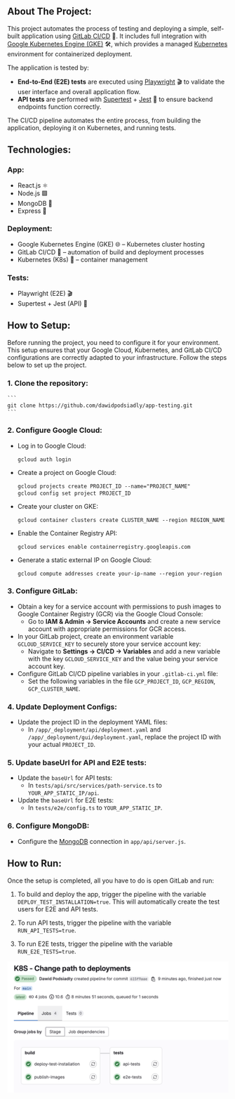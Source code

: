 ## About The Project:
This project automates the process of testing and deploying a simple, self-built application using [GitLab CI/CD](https://gitlab.com/) 🚀. It includes full integration with [Google Kubernetes Engine (GKE)](https://console.cloud.google.com/) 🛠️, which provides a managed [Kubernetes](https://kubernetes.io/) environment for containerized deployment.  

The application is tested by:
- **End-to-End (E2E) tests** are executed using [Playwright](https://playwright.dev/) 🎬 to validate the user interface and overall application flow.  
- **API tests** are performed with [Supertest](https://www.npmjs.com/package/supertest) + [Jest](https://jestjs.io/) 🧪 to ensure backend endpoints function correctly.  

The CI/CD pipeline automates the entire process, from building the application, deploying it on Kubernetes, and running tests.

## Technologies:
### App:
- React.js ⚛️
- Node.js 🟩
- MongoDB 🍃
- Express 🚀

### Deployment:
- Google Kubernetes Engine (GKE) 🌐 – Kubernetes cluster hosting
- GitLab CI/CD 🔄 – automation of build and deployment processes
- Kubernetes (K8s) 🔧 – container management

### Tests:
- Playwright (E2E) 🎬
- Supertest + Jest (API) 🧪

## How to Setup:
Before running the project, you need to configure it for your environment. This setup ensures that your Google Cloud, Kubernetes, and GitLab CI/CD configurations are correctly adapted to your infrastructure. Follow the steps below to set up the project.

### 1. Clone the repository:
    ```
    git clone https://github.com/dawidpodsiadly/app-testing.git
    ```

### 2. Configure Google Cloud:
- Log in to Google Cloud:
    ```
    gcloud auth login
    ```
- Create a project on Google Cloud:
    ```
    gcloud projects create PROJECT_ID --name="PROJECT_NAME"
    gcloud config set project PROJECT_ID
    ```
- Create your cluster on GKE:
    ```
    gcloud container clusters create CLUSTER_NAME --region REGION_NAME
    ```
- Enable the Container Registry API:
    ```
    gcloud services enable containerregistry.googleapis.com
    ```
- Generate a static external IP on Google Cloud:
    ```
    gcloud compute addresses create your-ip-name --region your-region
    ```

### 3. Configure GitLab:
- Obtain a key for a service account with permissions to push images to Google Container Registry (GCR) via the Google Cloud Console:
    - Go to **IAM & Admin → Service Accounts** and create a new service account with appropriate permissions for GCR access.
- In your GitLab project, create an environment variable `GCLOUD_SERVICE_KEY` to securely store your service account key:
    - Navigate to **Settings → CI/CD → Variables** and add a new variable with the key `GCLOUD_SERVICE_KEY` and the value being your service account key.
- Configure GitLab CI/CD pipeline variables in your `.gitlab-ci.yml` file:
    - Set the following variables in the file `GCP_PROJECT_ID`, `GCP_REGION`, `GCP_CLUSTER_NAME`.

### 4. Update Deployment Configs:
- Update the project ID in the deployment YAML files:
    - In `/app/_deployment/api/deployment.yaml` and `/app/_deployment/gui/deployment.yaml`, replace the project ID with your actual `PROJECT_ID`.

### 5. Update baseUrl for API and E2E tests:
- Update the `baseUrl` for API tests:
    - In `tests/api/src/services/path-service.ts` to `YOUR_APP_STATIC_IP/api`.
- Update the `baseUrl` for E2E tests:
    - In `tests/e2e/config.ts` to `YOUR_APP_STATIC_IP`.

### 6. Configure MongoDB:
- Configure the [MongoDB](https://www.mongodb.com/) connection in `app/api/server.js`.

## How to Run:

Once the setup is completed, all you have to do is open GitLab and run:

1. To build and deploy the app, trigger the pipeline with the variable `DEPLOY_TEST_INSTALLATION=true`. This will automatically create the test users for E2E and API tests.

2. To run API tests, trigger the pipeline with the variable `RUN_API_TESTS=true`.

3. To run E2E tests, trigger the pipeline with the variable `RUN_E2E_TESTS=true`.

![Successful Process](images/success.png)
